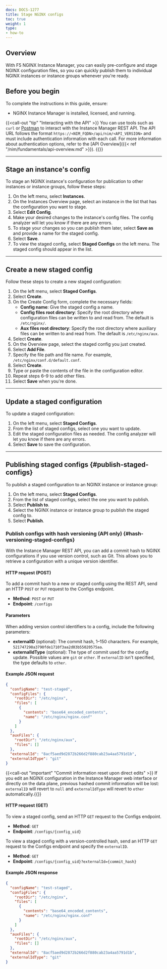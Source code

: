 ```yaml
---
docs: DOCS-1277
title: Stage NGINX configs
toc: true
weight: 1
type:
- how-to
---
```


## Overview

With F5 NGINX Instance Manager, you can easily pre-configure and stage NGINX configuration files, so you can quickly publish them to individual NGINX instances or instance groups whenever you're ready.

## Before you begin

To complete the instructions in this guide, ensure:

- NGINX Instance Manager is installed, licensed, and running.

{{<call-out "tip" "Interacting with the API" >}} You can use tools such as `curl` or [Postman](https://www.postman.com) to interact with the Instance Manager REST API. The API URL follows the format `https://<NIM_FQDN>/api/nim/<API_VERSION>` and must include authentication information with each call. For more information about authentication options, refer to the [API Overview]({{< ref "/nim/fundamentals/api-overview.md" >}}). {{</call-out>}}

---

## Stage an instance's config

To stage an NGINX instance's configuration for publication to other instances or instance groups, follow these steps:

1. On the left menu, select **Instances**.
2. On the Instances Overview page, select an instance in the list that has the configuration you want to stage.
3. Select **Edit Config**.
4. Make your desired changes to the instance's config files. The config analyzer will let you know if there are any errors.
5. To stage your changes so you can publish them later, select **Save as** and provide a name for the staged config.
6. Select **Save**.
7. To view the staged config, select **Staged Configs** on the left menu. The staged config should appear in the list.

---

## Create a new staged config

Follow these steps to create a new staged configuration:

1. On the left menu, select **Staged Configs**.
2. Select **Create**.
3. On the Create Config form, complete the necessary fields:
   - **Config name**: Give the staged config a name.
   - **Config files root directory**: Specify the root directory where configuration files can be written to and read from. The default is `/etc/nginx/`.
   - **Aux files root directory**: Specify the root directory where auxiliary files can be written to and read from. The default is `/etc/nginx/aux`.
4. Select **Create**.
5. On the Overview page, select the staged config you just created.
6. Select **Add File**.
7. Specify the file path and file name. For example, `/etc/nginx/conf.d/default.conf`.
8. Select **Create**.
9. Type or paste the contents of the file in the configuration editor.
10. Repeat steps 6–9 to add other files.
11. Select **Save** when you're done.

---

## Update a staged configuration

To update a staged configuration:

1. On the left menu, select **Staged Configs**.
2. From the list of staged configs, select one you want to update.
3. Edit the staged configuration files as needed. The config analyzer will let you know if there are any errors.
4. Select **Save** to save the configuration.

---

## Publishing staged configs {#publish-staged-configs}

To publish a staged configuration to an NGINX instance or instance group:

1. On the left menu, select **Staged Configs**.
2. From the list of staged configs, select the one you want to publish.
3. Select **Publish to**.
4. Select the NGINX instance or instance group to publish the staged config to.
5. Select **Publish**.

### Publish configs with hash versioning (API only) {#hash-versioning-staged-configs}

With the Instance Manager REST API, you can add a commit hash to NGINX configurations if you use version control, such as Git. This allows you to retrieve a configuration with a unique version identifier.

#### HTTP request (POST)

To add a commit hash to a new or staged config using the REST API, send an HTTP `POST` or `PUT` request to the Configs endpoint.

- **Method**: `POST` or `PUT`
- **Endpoint**: `/configs`

#### Parameters

When adding version control identifiers to a config, include the following parameters:

- **externalID** (optional): The commit hash, 1–150 characters. For example, `521747298a3790fde1710f3aa2d03b55020575aa`.
- **externalIdType** (optional): The type of commit used for the config update. Possible values are `git` or `other`. If `externalID` isn't specified, the type defaults to `other`.

#### Example JSON request

```json
{
  "configName": "test-staged",
  "configFiles": {
    "rootDir": "/etc/nginx",
    "files": [
      {
        "contents": "base64_encoded_contents",
        "name": "/etc/nginx/nginx.conf"
      }
    ]
  },
  "auxFiles": {
    "rootDir": "/etc/nginx/aux",
    "files": []
  },
  "externalId": "8acf5aed9d2872b266d2f880cab23a4aa5791d1b",
  "externalIdType": "git"
}
```

{{<call-out "important" "Commit information reset upon direct edits" >}} If you edit an NGINX configuration in the Instance Manager web interface or directly on the data plane, previous hashed commit information will be lost: `externalID` will revert to `null` and `externalIdType` will revert to `other` automatically.{{</call-out>}}

#### HTTP request (GET)

To view a staged config, send an HTTP `GET` request to the Configs endpoint.

- **Method**: `GET`
- **Endpoint**: `/configs/{config_uid}`

To view a staged config with a version-controlled hash, send an HTTP `GET` request to the Configs endpoint and specify the `externalID`.

- **Method**: `GET`
- **Endpoint**: `/configs/{config_uid}?externalId={commit_hash}`

#### Example JSON response

```json
{
  "configName": "test-staged",
  "configFiles": {
    "rootDir": "/etc/nginx",
    "files": [
      {
        "contents": "base64_encoded_contents",
        "name": "/etc/nginx/nginx.conf"
      }
    ]
  },
  "auxFiles": {
    "rootDir": "/etc/nginx/aux",
    "files": []
  },
  "externalId": "8acf5aed9d2872b266d2f880cab23a4aa5791d1b",
  "externalIdType": "git"
}
```
